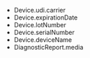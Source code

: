 * Device.udi.carrier
* Device.expirationDate
* Device.lotNumber
* Device.serialNumber
* Device.deviceName
* DiagnosticReport.media